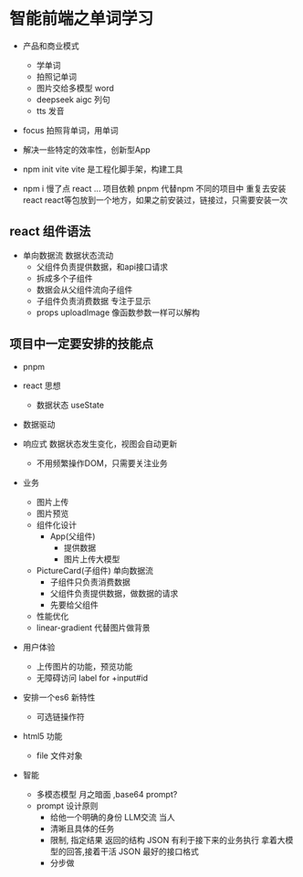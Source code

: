 # 智能前端之单词学习
- 产品和商业模式
  - 学单词 
  - 拍照记单词 
   - 图片交给多模型 word
   - deepseek aigc 列句 
   - tts 发音
- focus
  拍照背单词，用单词
- 解决一些特定的效率性，创新型App 

- npm init vite
  vite 是工程化脚手架，构建工具
- npm i 慢了点
  react ... 项目依赖
  pnpm 代替npm
  不同的项目中 重复去安装react 
  react等包放到一个地方，如果之前安装过，链接过，只需要安装一次

 ## react 组件语法
 - 单向数据流
   数据状态流动
   - 父组件负责提供数据，和api接口请求
   - 拆成多个子组件
   - 数据会从父组件流向子组件
   - 子组件负责消费数据 专注于显示
   - props
     <PictureCard
     uploadImage={uploadImage}
     />
     uploadImage 像函数参数一样可以解构
  ## 项目中一定要安排的技能点
  - pnpm
  - react 思想
    - 数据状态 useState
   - 数据驱动
   - 响应式 数据状态发生变化，视图会自动更新
     - 不用频繁操作DOM，只需要关注业务
- 业务
  - 图片上传
   - 图片预览
  - 组件化设计
    - App(父组件)
      - 提供数据
      - 图片上传大模型
   - PictureCard(子组件)
     单向数据流
     - 子组件只负责消费数据
     - 父组件负责提供数据，做数据的请求
     - 先要给父组件 
  - 性能优化
  - linear-gradient 代替图片做背景
- 用户体验
    - 上传图片的功能，预览功能
    - 无障碍访问
    label for +input#id
 - 安排一个es6 新特性
    - 可选链操作符
 - html5 功能
   - file 文件对象

- 智能
  - 多模态模型
    月之暗面 ,base64 
    prompt? 
  - prompt 设计原则
    - 给他一个明确的身份 LLM交流 当人
    - 清晰且具体的任务
    - 限制, 指定结果
      返回的结构 JSON
      有利于接下来的业务执行
      拿着大模型的回答,接着干活
      JSON 最好的接口格式
    - 分步做
